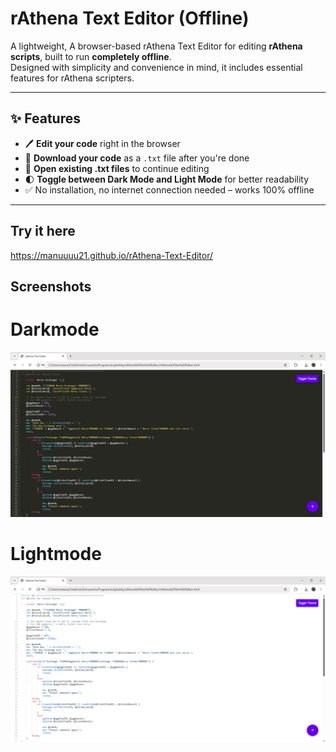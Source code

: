 # rAthena Text Editor (Offline)

A lightweight, A browser-based rAthena Text Editor for editing **rAthena scripts**, built to run **completely offline**.  
Designed with simplicity and convenience in mind, it includes essential features for rAthena scripters.

---

## ✨ Features

- 🖊️ **Edit your code** right in the browser
- 💾 **Download your code** as a `.txt` file after you're done
- 📂 **Open existing .txt files** to continue editing
- 🌓 **Toggle between Dark Mode and Light Mode** for better readability
- ✅ No installation, no internet connection needed – works 100% offline

---
## Try it here
https://manuuuu21.github.io/rAthena-Text-Editor/

## Screenshots
# Darkmode
![Img](https://github.com/Manuuuu21/rAthena-Text-Editor/blob/main/library/darkmode.png)
# Lightmode
![Img](https://github.com/Manuuuu21/rAthena-Text-Editor/blob/main/library/lightmode.png)
